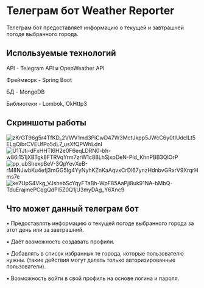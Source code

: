 # Телеграм бот Weather Reporter

Телеграм бот предоставляет информацию о текущей и завтрашней погоде выбранного города.

## Используемые технологий ##
 
API - Telegram API и OpenWeather API
 
Фреймворк - Spring Boot
 
БД - MongoDB

Библиотеки - Lombok, OkHttp3

## Скриншоты работы ##

![zKrGT96g5r4TfKD_2VWV1md3PiCwD47W3MctJkpp5JWcC6y0tIUdcILt5ELgQibrCVEUfPo5dL7_usXfQPWhLdnI](https://user-images.githubusercontent.com/71220872/197287890-f2cdf3a2-f4f6-41cb-9d75-47449e6f8d93.jpg)
![U1TJti-dFxHHTl6H2e0F6eqLDRN0-bh-w86i151jXBTgk8FTRVqYrm7zrW1c88LhSjxpDeN-Pld_KhnPBB3QlOrP](https://user-images.githubusercontent.com/71220872/197287901-1970e58a-353e-4949-9373-0d92970d8e29.jpg)
![pp_ubShexpBeV-3QpYevXeB-rM8NJwbKu4efj3mGG5Ig4YyNyhKZnKaAqvxCrDl67ynzHdnbvGRxrV9XrqrHms7e](https://user-images.githubusercontent.com/71220872/197287908-e901732c-4546-4985-913d-d7dcdba68354.jpg)
![ke7UpS4Vkg_VJshebScYqyFTaBh-WpF85AaPji8uk91NA-bMbQ-TduErajmePCqgQdPl5Z0Q1jU3myDAg_Y6Xnc9](https://user-images.githubusercontent.com/71220872/197287911-fdcad4d5-8895-4661-84d5-ecf7297ef35d.jpg)


## Что может данный телеграм бот ##

•	Предоставлять информацию о текущей погоде выбранного города за этот день или за завтрашний.

•	Даёт возможность создавать профили.

•	Добавлять в список избранных те города, которые пользователю нужны. (такие действия могут делать только авторизированные пользователи).

• Возможность войти в свой профиль на основе логина и пароля.

